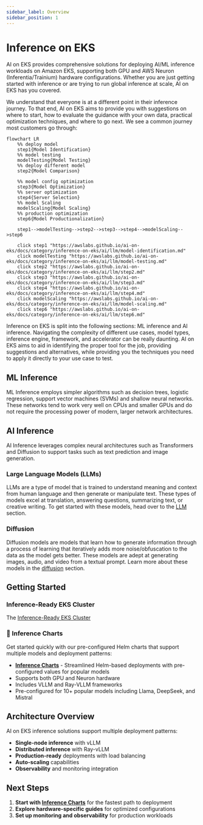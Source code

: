 ```yaml
---
sidebar_label: Overview
sidebar_position: 1
---
```


# Inference on EKS

AI on EKS provides comprehensive solutions for deploying AI/ML inference workloads on Amazon EKS, supporting both GPU
and AWS Neuron (Inferentia/Trainium) hardware configurations. Whether you are just getting started with inference or are
trying to run global inference at scale, AI on EKS has you covered.

We understand that everyone is at a different point in their inference journey. To that end, AI on EKS aims to provide
you with suggestions on where to start, how to evaluate the guidance with your own data, practical optimization
techniques, and where to go next. We see a common journey most customers go through:

```mermaid
flowchart LR
    %% deploy model
    step1{Model Identification}
    %% model testing
    modelTesting{Model Testing}
    %% deploy different model
    step2{Model Comparison}

    %% model config optimization
    step3{Model Optimization}
    %% server optimization
    step4{Server Selection}
    %% model Scaling
    modelScaling{Model Scaling}
    %% production optimization
    step6{Model Productionalization}

    step1-->modelTesting-->step2-->step3-->step4-->modelScaling-->step6

    click step1 "https://awslabs.github.io/ai-on-eks/docs/category/inference-on-eks/ai/llm/model-identification.md"
    click modelTesting "https://awslabs.github.io/ai-on-eks/docs/category/inference-on-eks/ai/llm/model-testing.md"
    click step2 "https://awslabs.github.io/ai-on-eks/docs/category/inference-on-eks/ai/llm/step2.md"
    click step3 "https://awslabs.github.io/ai-on-eks/docs/category/inference-on-eks/ai/llm/step3.md"
    click step4 "https://awslabs.github.io/ai-on-eks/docs/category/inference-on-eks/ai/llm/step4.md"
    click modelScaling "https://awslabs.github.io/ai-on-eks/docs/category/inference-on-eks/ai/llm/model-scaling.md"
    click step6 "https://awslabs.github.io/ai-on-eks/docs/category/inference-on-eks/ai/llm/step6.md"
```

Inference on EKS is split into the following sections: ML inference and AI inference. Navigating the complexity of different use cases, model types, inference engine, framework, and accelerator can be
really daunting. AI on EKS aims to aid in identifying the proper tool for the job, providing suggestions and
alternatives, while providing you the techniques you need to apply it directly to your use case to test.

## ML Inference

ML Inference employs simpler algorithms such as decision trees, logistic regression, support vector machines (SVMs) and
shallow neural networks. These networks tend to work very well on CPUs and smaller GPUs and do not require the
processing power of modern, larger network architectures.

## AI Inference

AI Inference leverages complex neural architectures such as Transformers and Diffusion to support tasks such as text
prediction and image generation.

### Large Language Models (LLMs)

LLMs are a type of model that is trained to understand meaning and context from human language and then generate or
manipulate text. These types of models excel at translation, answering questions, summarizing text, or creative writing.
To get started with these models, head over to the [LLM](./ai/llm/model-identification.md) section.

### Diffusion

Diffusion models are models that learn how to generate information through a process of learning that iteratively adds
more noise/obfuscation to the data as the model gets better. These models are adept at generating images, audio, and
video from a textual prompt. Learn more about these models in the [diffusion](#) section.

## Getting Started

### Inference-Ready EKS Cluster

The [Inference-Ready EKS Cluster](../../infra/inference-ready-cluster.md)

### 🚀 Inference Charts

Get started quickly with our pre-configured Helm charts that support multiple models and deployment patterns:

- **[Inference Charts](./inference-charts.md)** - Streamlined Helm-based deployments with pre-configured values for
  popular models
- Supports both GPU and Neuron hardware
- Includes VLLM and Ray-VLLM frameworks
- Pre-configured for 10+ popular models including Llama, DeepSeek, and Mistral

## Architecture Overview

AI on EKS inference solutions support multiple deployment patterns:

- **Single-node inference** with vLLM
- **Distributed inference** with Ray-vLLM
- **Production-ready** deployments with load balancing
- **Auto-scaling** capabilities
- **Observability** and monitoring integration

## Next Steps

1. **Start with [Inference Charts](./inference-charts.md)** for the fastest path to deployment
2. **Explore hardware-specific guides** for optimized configurations
3. **Set up monitoring and observability** for production workloads
